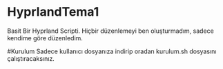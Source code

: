 # HyprlandTema1

Basit Bir Hyprland Scripti. Hiçbir düzenlemeyi ben oluşturmadım, sadece kendime göre düzenledim.

#Kurulum
Sadece kullanıcı dosyanıza indirip oradan kurulum.sh dosyasını çalıştıracaksınız.
